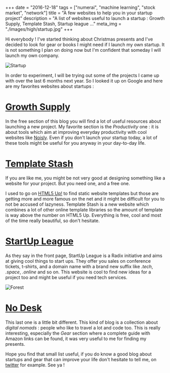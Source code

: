 +++
date = "2016-12-18"
tags = ["numerai", "machine learning", "stock market", "network"]
title = "A few websites to help you in your startup project"
description = "A list of websites useful to launch a startup : Growth Supply, Template Stash, Startup league ..."
meta_img = "./images/high/startup.jpg"
+++

Hi everybody ! I've started thinking about Christmas presents and I've decided to look for gear or books I might need if I launch my own startup. It is not something I plan on doing now but I'm confident that someday I will launch my own company. 

![Startup](./images/startup.jpg)

In order to experiment, I will be trying out some of the projects I came up with over the last 6 months next year. So I looked it up on Google and here are my favorites websites about startups :

# [Growth Supply](http://growth.supply/free/)

In the free section of this blog you will find a lot of useful resources about launching a new project. My favorite section is the *Productivity* one : it is about tools which aim at improving everyday productivity with cool websites like [Noisly](https://www.noisli.com/). Even if you don't launch your startup today, a lot of these tools might be useful for you anyway in your day-to-day life.

# [Template Stash](http://www.templatestash.com/)

If you are like me, you might be not very good at designing something like a website for your project. But you need one, and a free one.

I used to go on [HTML5 Up!](https://html5up.net/) to find static website templates but those are getting more and more famous on the net and it might be difficult for you to not be accused of lazyness. Template Stash is a new website which combines a lot of other online template libraries so the amount of template is way above the number on HTML5 Up. Everything is free, cool and most of the time really beautiful, so don't hesitate.

# [StartUp League](http://startupleague.online)

As they say in the front page, StartUp League is a Radix initiative and aims at giving cool things to start ups. They offer you sales on conference tickets, t-shirts, and a domain name with a brand new suffix like *.tech*, *.space*, *.online* and so on. This website is cool to find new ideas for a project too and might be useful if you need tech services.

![Forest](./images/forest.jpg)

# [No Desk](http://nodesk.co/)

This last one is a little bit different. This kind of blog is a collection about *digital nomads* : people who like to travel a lot and code too. This is really interesting, especially the *Gear* section where a complete guide with Amazon links can be found, it was very useful to me for finding my presents.

Hope you find that small list useful, if you do know a good blog about startups and gear that can improve your life don't hesitate to tell me, on [twitter](https://twitter.com/fuegowol) for example. See ya !